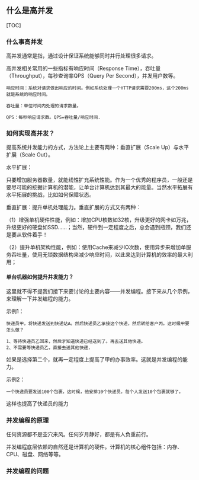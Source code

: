 ## 什么是高并发

[TOC]

### 什么事高并发

高并发通常是指，通过设计保证系统能够同时并行处理很多请求。

高并发相关常用的一些指标有响应时间（Response Time），吞吐量（Throughput），每秒查询率QPS（Query Per Second），并发用户数等。

    响应时间：系统对请求做出响应的时间。例如系统处理一个HTTP请求需要200ms，这个200ms就是系统的响应时间。

    吞吐量：单位时间内处理的请求数量。

    QPS：每秒响应请求数。QPS=吞吐量/响应时间.
    
    
    
### 如何实现高并发？

提高系统并发能力的方式，方法论上主要有两种：垂直扩展（Scale Up）与水平扩展（Scale Out）。

水平扩展：

只要增加服务器数量，就能线性扩充系统性能。作为一个优秀的程序员，一般还是要尽可能的挖掘计算机的潜能，让单台计算机达到其最大的能量。当然水平拓展有水平拓展的挑战，比如如何保障状态。

垂直扩展：提升单机处理能力。垂直扩展的方式又有两种：

（1）增强单机硬件性能，例如：增加CPU核数如32核，升级更好的网卡如万兆，升级更好的硬盘如SSD……；当然，硬件到一定程度之后，总会遇到瓶颈，我们还是要从软件着手！

（2）提升单机架构性能，例如：使用Cache来减少IO次数，使用异步来增加单服务吞吐量，使用无锁数据结构来减少响应时间，以此来达到计算机的效率的最大利用；


#### 单台机器如何提升并发能力？

这里就不得不提我们接下来要讨论的主要内容——并发编程。接下来从几个示例，来理解一下并发编程的能力。

示例1：
    
    快递员甲，将快递发送到快递站A。然后快递员乙承接这个快递，然后转给客户丙。这时候甲要怎么做？
    
    1、等待快递员乙回来，然后才知道快递已经送到了。再去送其他快递。
    2、不需要等快递员乙，直接去送其他快递，
    
如果是选择第二个，就再一定程度上提高了甲的办事效率。这就是并发编程的能力。

示例2：

    一个快递员要发送100个包裹，这时候，他安排10个快递员，每个人发送10个包裹就够了。
    
这样也提高了快递员的能力

### 并发编程的原理

任何资源都不是空穴来风。任何岁月静好，都是有人负重前行。

并发编程底层依赖的自然还是计算机的硬件。计算机的核心组件包括：内存、CPU、磁盘、网络等等。



### 并发编程的问题


